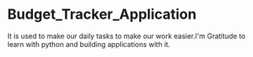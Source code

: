 # Budget_Tracker_Application
It is used to make our daily tasks to make our work easier.I'm Gratitude to learn with python and building applications with it.
